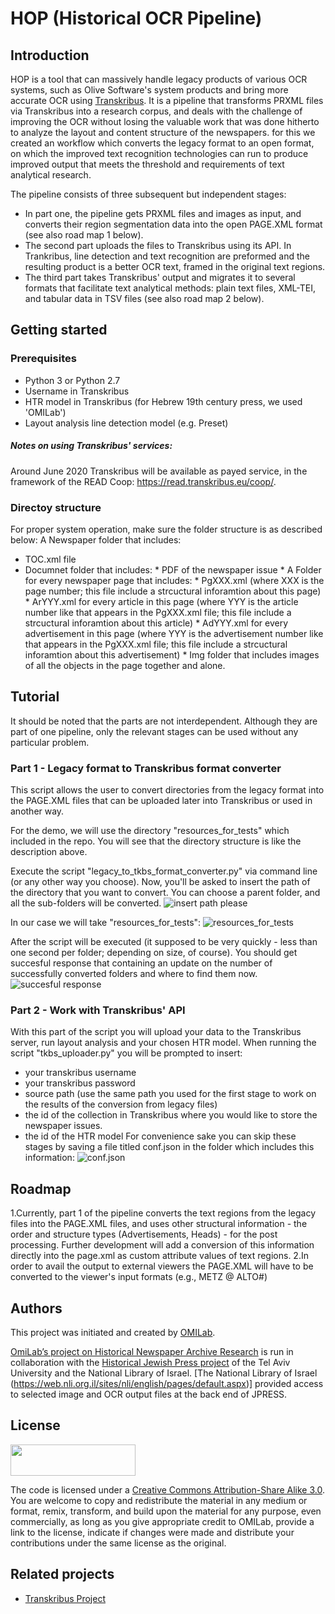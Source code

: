 # HOP  (Historical OCR Pipeline)
## Introduction
HOP is a tool that can massively handle legacy products of various OCR systems, such as Olive Software's system products and bring more accurate OCR using [Transkribus](https://transkribus.eu/Transkribus/). It is a pipeline that transforms PRXML files via Transkribus into a research corpus,  and deals with the challenge of improving the OCR without losing the valuable work that was done hitherto to analyze the layout and content structure of the newspapers. 
for this we created an workflow which converts the legacy format to an open format, on which the improved text recognition technologies can run to produce improved output that meets the threshold and requirements of text analytical research.

The pipeline consists of three subsequent but independent stages: 
- In part one, the pipeline gets PRXML files and images as input, and converts their region segmentation data  into the open PAGE.XML format (see also road map 1 below).
- The second part uploads the files to Transkribus using its API. In Trankribus, line detection and text recognition are preformed and the resulting product is a better OCR text, framed in the original text regions.
- The third part takes Transkribus' output and migrates it to several formats that facilitate text analytical methods: plain text files, XML-TEI, and tabular data in TSV files (see also road map 2 below).


## Getting started

### Prerequisites
- Python 3 or Python 2.7
- Username in Transkribus
- HTR model in Transkribus (for Hebrew 19th century press, we used 'OMILab')
- Layout analysis line detection model (e.g. Preset)

##### Notes on using Transkribus' services:
Around June 2020 Transkribus  will be available as payed service, in the framework of the READ Coop:  https://read.transkribus.eu/coop/. 


### Directoy structure
For proper system operation, make sure the folder structure is as described below:
A Newspaper folder that includes:
  * TOC.xml file
  * Documnet folder that includes:
        * PDF of the newspaper issue
        * A Folder for every newspaper page that includes:
          * PgXXX.xml (where XXX is the page number; this file include a strcuctural inforamtion about this page)
          * ArYYY.xml for every article in this page (where YYY is the article number like that appears in the PgXXX.xml file; this file include a strcuctural inforamtion about this article)
          * AdYYY.xml for every advertisement in this page (where YYY is the advertisement number like that appears in the PgXXX.xml file; this file include a strcuctural inforamtion about this advertisement)
          * Img folder that includes images of all the objects in the page together and alone.

## Tutorial
It should be noted that the parts are not interdependent. Although they are part of one pipeline, only the relevant stages can be used without any particular problem.
### Part 1 - Legacy format to Transkribus format converter
This script allows the user to convert directories from the legacy format into the PAGE.XML files that can be uploaded later into Transkribus or used in another way.

For the demo, we will use the directory "resources_for_tests" which included in the repo. 
You will see that the directory structure is like the description above.

Execute the script "legacy_to_tkbs_format_converter.py" via command line (or any other way you choose). Now, you'll be asked to insert the path of the  directory that you want to convert. You can choose a parent folder, and all the sub-folders will be converted.
![insert path please](https://github.com/yanirmr/historical_press/blob/master/OCR_Pipeline/images_for_tutorial/tutorial1.JPG)

In our case we will take "resources_for_tests":
![resources_for_tests](https://github.com/yanirmr/historical_press/blob/master/OCR_Pipeline/images_for_tutorial/tutorial2.JPG)

After the script will be executed (it supposed to be very quickly - less than one second per folder; depending on size, of course). You should get succesful response that containing an update on the number of successfully converted folders and where to find them now.
![succesful response](https://github.com/yanirmr/historical_press/blob/master/OCR_Pipeline/images_for_tutorial/tutorial3.JPG)
### Part 2 - Work with Transkribus' API

With this part of the script you will upload your data to the Transkribus server, run layout analysis and your chosen HTR model. When running the script "tkbs_uploader.py" you will be prompted to insert:
* your transkribus username
* your transkribus password
* source path (use the same path you used for the first stage to work on the results of the conversion from legacy files)
* the id of the collection in Transkribus where you would like to store the newspaper issues.
* the id of the HTR model
For convenience sake you can skip these stages by saving a file titled conf.json in the folder which includes this information:
![conf.json](https://github.com/historical_press/OCR_Pipeline/images_for_tutorial/conf.png)


    
## Roadmap
1.Currently, part 1 of the pipeline converts the text regions from the legacy files into the PAGE.XML files, and uses other structural information - the order and structure types (Advertisements, Heads) - for the post processing. Further development will add a conversion of this information directly into the page.xml as custom attribute values of text regions.
2.In order to avail the output to external viewers the PAGE.XML will have to be converted to the viewer's input formats (e.g., METZ @ ALTO#)

## Authors
This project was initiated and created by [OMILab](https://www.openu.ac.il/en/omilab).

[OmiLab’s project on Historical Newspaper Archive Research](https://www.openu.ac.il/en/omilab/pages/historicalnewspaper.aspx) is run in collaboration with the [Historical Jewish Press project](https://web.nli.org.il/sites/JPress/English) of the Tel Aviv University and the National Library of Israel.  [The National Library of Israel (https://web.nli.org.il/sites/nli/english/pages/default.aspx)] provided access to selected image and OCR output files at the back end of JPRESS. 

## License
<img src="https://github.com/yanirmr/historical_press/blob/master/OCR_Pipeline/images_for_tutorial/CC-BY-SA_icon.svg.png" width="200" height="50" />

The code is licensed under a [Creative Commons Attribution-Share Alike 3.0](https://creativecommons.org/licenses/by-sa/4.0/). You are welcome to copy and redistribute the material in any medium or format, remix, transform, and build upon the material for any purpose, even commercially,  as long as you give appropriate credit to OMILab, provide a link to the license,  indicate if changes were made and distribute your contributions under the same license as the original. 

## Related projects
- [Transkribus Project](https://github.com/Transkribus)
